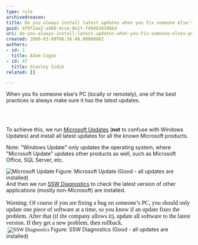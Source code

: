 ```yaml
---
type: rule
archivedreason: 
title: Do you always install latest updates when you fix someone else's PC?
guid: 4f9f2aa2-a488-4cce-8e1f-f49db34396bd
uri: do-you-always-install-latest-updates-when-you-fix-someone-elses-pc
created: 2009-03-09T06:56:48.0000000Z
authors:
- id: 1
  title: Adam Cogan
- id: 47
  title: Stanley Sidik
related: []

---
```



When you fix someone else's PC (locally or remotely), one of the best practices is always make sure it has the latest updates. 

<br><excerpt class='endintro'></excerpt><br>

  <p>To achieve this, we run <a href="http&#58;//www.ssw.com.au/ssw/Redirect/MicrosoftUpdate.htm">Microsoft Updates</a> (<strong>not</strong> to confuse with Windows Updates) and install all latest updates for all the known Microsoft products.</p>
<p>Note&#58; &quot;Windows Update&quot; only updates the operating system, where &quot;Microsoft Update&quot; updates other products as well, such as Microsoft Office, SQL Server, etc.</p>
<img style="border-bottom&#58;0px solid;border-left&#58;0px solid;border-top&#58;0px solid;border-right&#58;0px solid;" class="ms-rteCustom-ImageArea" border="0" alt="Microsoft Update" src="/Management/RulesToSuccessfulProjects/PublishingImages/MicrosoftUpdateGood.gif" /> <span class="ms-rteCustom-FigureGood">Figure&#58; Microsoft Update (Good - all updates are installed)<br>
</span>And&#160;then we run <a href="http&#58;//www.ssw.com.au/ssw/Diagnostics">SSW Diagnostics</a> to&#160;check the latest version of other applications (mostly non-Microsoft) are installed.<br>
<br>
<font face="Times New Roman"><span style="font-family&#58;'calibri','sans-serif';font-size&#58;11pt;"><font size="3">Warning&#58; Of course if you are fixing a bug on someone’s PC, you should only update one piece of software at a time, so you know if an update fixes the problem.</font>&#160;<font size="3">After that (if the company allows it), update all software to the latest version. If they get a new problem, then rollback.</font></span><br>
&#160;<img style="border-bottom&#58;0px solid;border-left&#58;0px solid;border-top&#58;0px solid;border-right&#58;0px solid;" class="ms-rteCustom-ImageArea" border="0" alt="SSW Diagnostics" src="/Management/RulesToSuccessfulProjects/PublishingImages/DiagnosticsGood_small.jpg" /> </font><span class="ms-rteCustom-FigureGood">Figure&#58; SSW Diagnostics (Good - all updates are installed)</span> 



